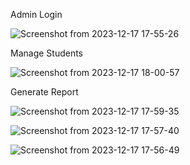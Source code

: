 Admin Login




![Screenshot from 2023-12-17 17-55-26](https://github.com/ShadrackMwema/HOSTEL-MANAGEMENT-SYSTEM-JAVA-APPLICATION/assets/143826609/5c2ee56d-c4d1-449d-a540-ff1d2762f6ee)




Manage Students

![Screenshot from 2023-12-17 18-00-57](https://github.com/ShadrackMwema/HOSTEL-MANAGEMENT-SYSTEM-JAVA-APPLICATION/assets/143826609/afc9d1eb-f981-4175-b8a2-2563b8c1f21c)

Generate Report


![Screenshot from 2023-12-17 17-59-35](https://github.com/ShadrackMwema/HOSTEL-MANAGEMENT-SYSTEM-JAVA-APPLICATION/assets/143826609/89e1865c-d67e-4dc2-b4a5-06654c97bc00)

![Screenshot from 2023-12-17 17-57-40](https://github.com/ShadrackMwema/HOSTEL-MANAGEMENT-SYSTEM-JAVA-APPLICATION/assets/143826609/e985943f-f169-415d-9315-eb4876f7beb0)

![Screenshot from 2023-12-17 17-56-49](https://github.com/ShadrackMwema/HOSTEL-MANAGEMENT-SYSTEM-JAVA-APPLICATION/assets/143826609/528b078d-a0ff-4294-8fe9-9cd46f175c30)
